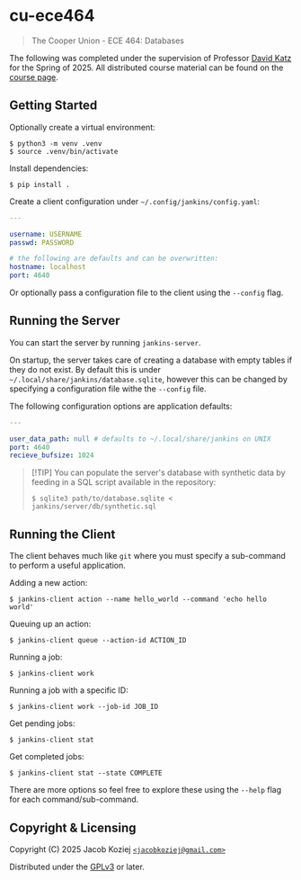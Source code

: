 # cu-ece464

> The Cooper Union - ECE 464: Databases

The following was completed under the supervision of Professor
[David Katz] for the Spring of 2025. All distributed course material can
be found on the [course page].

## Getting Started

Optionally create a virtual environment:

```
$ python3 -m venv .venv
$ source .venv/bin/activate
```

Install dependencies:

```
$ pip install .
```

Create a client configuration under `~/.config/jankins/config.yaml`:

```yaml
---

username: USERNAME
passwd: PASSWORD

# the following are defaults and can be overwritten:
hostname: localhost
port: 4640
```

Or optionally pass a configuration file to the client using the
`--config` flag.

## Running the Server

You can start the server by running `jankins-server`.

On startup, the server takes care of creating a database with empty
tables if they do not exist. By default this is under
`~/.local/share/jankins/database.sqlite`, however this can be changed by
specifying a configuration file withe the `--config` file.

The following configuration options are application defaults:

```yaml
---

user_data_path: null # defaults to ~/.local/share/jankins on UNIX
port: 4640
recieve_bufsize: 1024
```

> [!TIP] You can populate the server's database with synthetic data by
> feeding in a SQL script available in the repository:
>
> ```
> $ sqlite3 path/to/database.sqlite < jankins/server/db/synthetic.sql
> ```

## Running the Client

The client behaves much like `git` where you must specify a sub-command
to perform a useful application.

Adding a new action:

```
$ jankins-client action --name hello_world --command 'echo hello world'
```

Queuing up an action:

```
$ jankins-client queue --action-id ACTION_ID
```

Running a job:

```
$ jankins-client work
```

Running a job with a specific ID:

```
$ jankins-client work --job-id JOB_ID
```

Get pending jobs:

```
$ jankins-client stat
```

Get completed jobs:

```
$ jankins-client stat --state COMPLETE
```

There are more options so feel free to explore these using the `--help`
flag for each command/sub-command.

## Copyright & Licensing

Copyright (C) 2025 Jacob Koziej [`<jacobkoziej@gmail.com>`]

Distributed under the [GPLv3] or later.

[course page]: https://github.com/eugsokolov/ece464-databases
[david katz]: https://github.com/katzdave
[gplv3]: LICENSE.md
[`<jacobkoziej@gmail.com>`]: mailto:jacobkoziej@gmail.com

